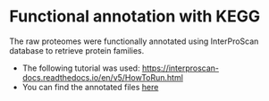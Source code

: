 # Functional annotation with KEGG

The raw proteomes were functionally annotated using InterProScan database to retrieve protein families.

- The following tutorial was used: https://interproscan-docs.readthedocs.io/en/v5/HowToRun.html
- You can find the annotated files [here](https://drive.google.com/drive/u/0/folders/1VXTTQOxmQr-QlsB_eje_djmx6qyzi3VK)

